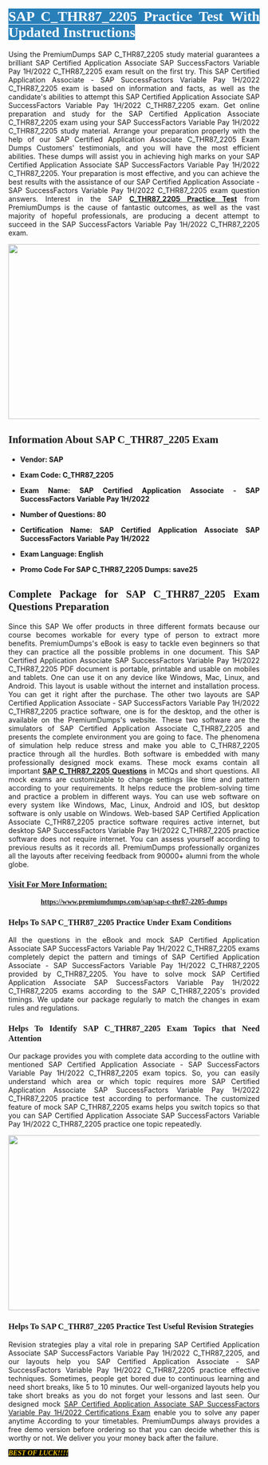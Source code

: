 <h1 style="text-align: justify;"><span style="color:#ffffff;"><span style="font-family:Georgia,serif;"><strong><span style="background-color:#2980b9;">SAP C_THR87_2205 Practice Test With Updated Instructions</span></strong></span></span></h1>

<p style="text-align: justify;">Using the PremiumDumps SAP C_THR87_2205 study material guarantees a brilliant SAP Certified Application Associate SAP SuccessFactors Variable Pay 1H/2022 C_THR87_2205 exam result on the first try. This SAP Certified Application Associate - SAP SuccessFactors Variable Pay 1H/2022 C_THR87_2205 exam is based on information and facts, as well as the candidate's abilities to attempt this SAP Certified Application Associate SAP SuccessFactors Variable Pay 1H/2022 C_THR87_2205 exam. Get online preparation and study for the SAP Certified Application Associate C_THR87_2205 exam using your SAP SuccessFactors Variable Pay 1H/2022 C_THR87_2205 study material. Arrange your preparation properly with the help of our SAP Certified Application Associate C_THR87_2205 Exam Dumps Customers' testimonials, and you will have the most efficient abilities. These dumps will assist you in achieving high marks on your SAP Certified Application Associate SAP SuccessFactors Variable Pay 1H/2022 C_THR87_2205. Your preparation is most effective, and you can achieve the best results with the assistance of our SAP Certified Application Associate - SAP SuccessFactors Variable Pay 1H/2022 C_THR87_2205 exam question answers. Interest in the SAP <strong><a href="https://www.premiumdumps.com/sap/sap-c-thr87-2205-dumps">C_THR87_2205 Practice Test</a></strong> from PremiumDumps is the cause of fantastic outcomes, as well as the vast majority of hopeful professionals, are producing a decent attempt to succeed in the SAP SuccessFactors Variable Pay 1H/2022 C_THR87_2205 exam.</p>

<p style="text-align: center;"><a href="https://www.premiumdumps.com/sap/sap-c-thr87-2205-dumps"><img alt="" src="https://i.imgur.com/P39uA2n.jpeg" style="width: 700px; height: 350px;" /></a></p>

<h2 style="text-align: justify;"><span style="font-family:Georgia,serif;"><strong>Information About SAP C_THR87_2205 Exam</strong></span></h2>

<ul>
	<li>
	<p style="text-align: justify;"><b>Vendor: SAP</b></p>
	</li>
	<li>
	<p style="text-align: justify;"><b>Exam Code: C_THR87_2205</b></p>
	</li>
	<li>
	<p style="text-align: justify;"><b>Exam Name: SAP Certified Application Associate - SAP SuccessFactors Variable Pay 1H/2022</b></p>
	</li>
	<li>
	<p style="text-align: justify;"><b>Number of Questions: 80</b></p>
	</li>
	<li>
	<p style="text-align: justify;"><b>Certification Name: SAP Certified Application Associate SAP SuccessFactors Variable Pay 1H/2022</b></p>
	</li>
	<li>
	<p style="text-align: justify;"><b>Exam Language: English</b></p>
	</li>
	<li>
	<p style="text-align: justify;"><b>Promo Code For SAP C_THR87_2205 Dumps: save25</b></p>
	</li>
</ul>

<h2 style="text-align: justify;"><span style="font-family:Georgia,serif;"><strong>Complete Package for SAP C_THR87_2205 Exam Questions Preparation</strong></span></h2>

<p style="text-align: justify;">Since this SAP We offer products in three different formats because our course becomes workable for every type of person to extract more benefits. PremiumDumps's eBook is easy to tackle even beginners so that they can practice all the possible problems in one document. This SAP Certified Application Associate SAP SuccessFactors Variable Pay 1H/2022 C_THR87_2205 PDF document is portable, printable and usable on mobiles and tablets. One can use it on any device like Windows, Mac, Linux, and Android. This layout is usable without the internet and installation process. You can get it right after the purchase. The other two layouts are SAP Certified Application Associate - SAP SuccessFactors Variable Pay 1H/2022 C_THR87_2205 practice software, one is for the desktop, and the other is available on the PremiumDumps's website. These two software are the simulators of SAP Certified Application Associate C_THR87_2205 and presents the complete environment you are going to face. The phenomena of simulation help reduce stress and make you able to C_THR87_2205 practice through all the hurdles. Both software is embedded with many professionally designed mock exams. These mock exams contain all important <strong><a href="https://www.premiumdumps.com/sap/sap-c-thr87-2205-dumps">SAP C_THR87_2205 Questions</a></strong> in MCQs and short questions. All mock exams are customizable to change settings like time and pattern according to your requirements. It helps reduce the problem-solving time and practice a problem in different ways. You can use web software on every system like Windows, Mac, Linux, Android and IOS, but desktop software is only usable on Windows. Web-based SAP Certified Application Associate C_THR87_2205 practice software requires active internet, but desktop SAP SuccessFactors Variable Pay 1H/2022 C_THR87_2205 practice software does not require internet. You can assess yourself according to previous results as it records all. PremiumDumps professionally organizes all the layouts after receiving feedback from 90000+ alumni from the whole globe.</p>

<h3><span style="font-family:Georgia,serif;"><strong><u>Visit For More Information:</u></strong></span></h3>

<p style="text-align: center;"><span style="font-size:14px;"><span style="font-family:Georgia,serif;"><strong><a href="https://www.premiumdumps.com/sap/sap-c-thr87-2205-dumps">https://www.premiumdumps.com/sap/sap-c-thr87-2205-dumps</a></strong></span></span></p>

<h3 style="text-align: justify;"><span style="font-family:Georgia,serif;"><strong><strong><strong>Helps To SAP C_THR87_2205 Practice Under Exam Conditions</strong></strong></strong></span></h3>

<p style="text-align: justify;">All the questions in the eBook and mock SAP Certified Application Associate SAP SuccessFactors Variable Pay 1H/2022 C_THR87_2205 exams completely depict the pattern and timings of SAP Certified Application Associate - SAP SuccessFactors Variable Pay 1H/2022 C_THR87_2205 provided by C_THR87_2205. You have to solve mock SAP Certified Application Associate SAP SuccessFactors Variable Pay 1H/2022 C_THR87_2205 exams according to the SAP C_THR87_2205's provided timings. We update our package regularly to match the changes in exam rules and regulations.</p>

<h3 style="text-align: justify;"><span style="font-family:Georgia,serif;"><strong><strong><strong>Helps To Identify SAP C_THR87_2205 Exam Topics that Need Attention</strong></strong></strong></span></h3>

<p style="text-align: justify;">Our package provides you with complete data according to the outline with mentioned SAP Certified Application Associate - SAP SuccessFactors Variable Pay 1H/2022 C_THR87_2205 exam topics. So, you can easily understand which area or which topic requires more SAP Certified Application Associate SAP SuccessFactors Variable Pay 1H/2022 C_THR87_2205 practice test according to performance. The customized feature of mock SAP C_THR87_2205 exams helps you switch topics so that you can SAP Certified Application Associate SAP SuccessFactors Variable Pay 1H/2022 C_THR87_2205 practice one topic repeatedly.</p>

<p style="text-align: center;"><strong><a href="https://www.premiumdumps.com/sap/sap-c-thr87-2205-dumps"><img alt="" src="https://i.imgur.com/2KPb8yb.jpeg" style="width: 700px; height: 350px;" /></a></strong></p>

<h3 style="text-align: justify;"><span style="font-family:Georgia,serif;"><strong><strong><strong>Helps To SAP C_THR87_2205 Practice Test Useful Revision Strategies</strong></strong></strong></span></h3>

<p style="text-align: justify;">Revision strategies play a vital role in preparing SAP Certified Application Associate SAP SuccessFactors Variable Pay 1H/2022 C_THR87_2205, and our layouts help you SAP Certified Application Associate - SAP SuccessFactors Variable Pay 1H/2022 C_THR87_2205 practice effective techniques. Sometimes, people get bored due to continuous learning and need short breaks, like 5 to 10 minutes. Our well-organized layouts help you take short breaks as you do not forget your lessons and last seen. Our designed mock <a href="http://https://www.premiumdumps.com/sap/sap-certified-application-associate-exam-dumps">SAP Certified Application Associate SAP SuccessFactors Variable Pay 1H/2022 Certifications Exam</a> enable you to solve any paper anytime According to your timetables. PremiumDumps always provides a free demo version before ordering so that you can decide whether this is worthy or not. We deliver you your money back after the failure.</p>

<p style="text-align: justify;"><span style="color:#f1c40f;"><strong><span style="font-family:Georgia,serif;"><span style="font-size:14px;"><em><strong><span style="background-color:#000000;">BEST OF LUCK!!!!</span></strong></em></span></span></strong></span></p>

